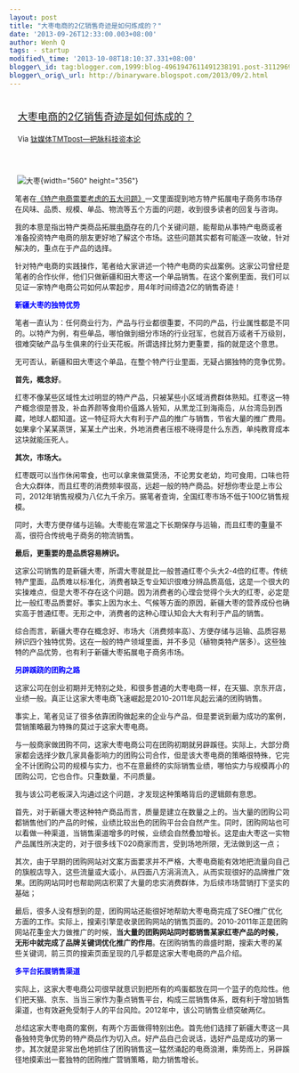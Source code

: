 ```yaml
--- 
layout: post 
title: "大枣电商的2亿销售奇迹是如何炼成的？" 
date: '2013-09-26T12:33:00.003+08:00' 
author: Wenh Q
tags: - startup
modified\_time: '2013-10-08T18:10:37.331+08:00' 
blogger\_id: tag:blogger.com,1999:blog-4961947611491238191.post-3112969879160247827
blogger\_orig\_url: http://binaryware.blogspot.com/2013/09/2.html
---
```

<div style="margin: 10px; padding: 5px;">

<div style="font-size: 18px;">

[大枣电商的2亿销售奇迹是如何炼成的？](http://www.tmtpost.com/66792.html)

</div>

<div style="font-size: 13px;">

Via [钛媒体TMTpost—把脉科技资本论](http://www.tmtpost.com/)

</div>

</div>

<div style="font-size: 13px; padding: 15px 0 10px 10px;">

<div>

 ![大枣](http://www.tmtpost.com/wp-content/uploads/2013/09/138015820096-560x356.jpg "大枣"){width="560"
height="356"}

笔者在[《特产电商需要考虑的五大问题》](http://www.tmtpost.com/60327.html)一文里面提到地方特产拓展电子商务市场存在风味、品质、规模、单品、物流等五个方面的问题，收到很多读者的回复与咨询。

我的本意是指出特产类商品拓展[电商](http://www.tmtpost.com/tag/electronic%EF%BC%8Dbusiness "查看 电商 中的全部文章")存在的几个关键问题，能帮助从事特产电商或者准备投资特产电商的朋友更好地了解这个市场。这些问题其实都有可能逐一攻破，针对解决的，重点在于产品的选择。

针对特产电商的实践操作，笔者给大家讲述一个特产电商的实战案例。这家公司曾经是笔者的合作伙伴，他们只做新疆和田大枣这一个单品销售。在这个案例里面，我们可以见证一家特产电商公司如何从零起步，用4年时间缔造2亿的销售奇迹！



<span style="color: blue;">**新疆大枣的独特优势**</span>

笔者一直认为：任何商业行为，产品与行业都很重要，不同的产品，行业属性都是不同的。以特产为例，有些单品，哪怕做到细分市场的行业冠军，也就百万或者千万级别，很难突破产品与生俱来的行业天花板。所谓选择比努力更重要，指的就是这个意思。

无可否认，新疆和田大枣这个单品，在整个特产行业里面，无疑占据独特的竞争优势。

**首先，概念好**。

红枣不像某些区域性太过明显的特产产品，只被某些小区域消费群体熟知。红枣这一特产概念很是普及，补血养颜等食用价值路人皆知，从黑龙江到海南岛，从台湾岛到西藏，地球人都知道。这一特征将大大有利于产品的推广与销售，节省大量的推广费用。如果拿个某某蒸饼，某某土产出来，外地消费者压根不晓得是什么东西，单纯教育成本这块就能压死人。

**其次，市场大。**

红枣既可以当作休闲零食，也可以拿来做菜煲汤，不论男女老幼，均可食用，口味也符合大众群体，而且红枣的消费频率很高，远超一般的特产商品。好想你枣业是上市公司，2012年销售规模为八亿九千余万。据笔者查询，全国红枣市场不低于100亿销售规模。

同时，大枣方便存储与运输。大枣能在常温之下长期保存与运输，而且红枣的重量不高，很符合传统电子商务的物流销售。

**最后，更重要的是品质容易辨识。**

这家公司销售的是新疆大枣，所谓大枣就是比一般普通红枣个头大2-4倍的红枣。传统特产里面，品质难以标准化，消费者缺乏专业知识很难分辨品质高低，这是一个很大的实操难点，但是大枣不存在这个问题。因为消费者的心理会觉得个头大的红枣，必定是比一般红枣品质要好。事实上因为水土、气候等方面的原因，新疆大枣的营养成份也确实高于普通红枣。无形之中，消费者的这种心理认知会大大有利于产品的销售。

综合而言，新疆大枣存在概念好、市场大（消费频率高）、方便存储与运输、品质容易辨识四个独特优势。这在一般的特产领域里面，并不多见（植物类特产居多）。这些独特的产品优势，也有利于新疆大枣拓展电子商务市场。



<span style="color: blue;">**另辟蹊跷的团购之路**</span>

这家公司在创业初期并无特别之处，和很多普通的大枣电商一样，在天猫、京东开店，业绩一般。真正让这家大枣电商飞速崛起是2010-2011年风起云涌的团购销售。

事实上，笔者见证了很多依靠团购做起来的企业与产品，但是要说到最为成功的案例，营销策略最为特殊的莫过于这家大枣电商。

与一般商家做团购不同，这家大枣电商公司在团购初期就另辟蹊径。实际上，大部分商家都会选择少数几家具备影响力的团购公司合作，但是该大枣电商的策略很特殊，它完全不计团购公司的规模与实力，也不在意最终的实际销售业绩，哪怕实力与规模再小的团购公司，它也合作。只重数量，不问质量。

我与该公司老板深入沟通过这个问题，才发现这种策略背后的逻辑颇有意思。

首先，对于新疆大枣这种特产商品而言，质量是建立在数量之上的。当大量的团购公司都销售他们的产品的时候，业绩比较出色的团购平台会自然产生。同时，团购网站也可以看做一种渠道，当销售渠道增多的时候，业绩会自然叠加增长。这是由大枣这一实物产品属性所决定的，对于很多线下020商家而言，受到场地所限，无法做到这一点；

其次，由于早期的团购网站对文案方面要求并不严格，大枣电商能有效地把流量向自己的旗舰店导入，这些流量或大或小，从四面八方涓涓流入，从而实现很好的品牌推广效果。团购网站同时也帮助网店积累了大量的忠实消费群体，为后续市场营销打下坚实的基础；

最后，很多人没有想到的是，团购网站还能很好地帮助大枣电商完成了SEO推广优化方面的工作。实际上，搜索引擎是收录团购网站的销售页面的。2010-2011年正是团购网站花重金大力做推广的时候，**当大量的团购网站同时都销售某家红枣产品的时候，无形中就完成了品牌关键词优化推广的作用**。在团购销售的鼎盛时期，搜索大枣的某些关键词，前三页的搜索页面呈现的几乎都是这家大枣电商的产品介绍。



<span style="color: blue;">**多平台拓展销售渠道**</span>

实际上，这家大枣电商公司很早就意识到把所有的鸡蛋都放在同一个篮子的危险性。他们把天猫、京东、当当三家作为重点销售平台，构成三层销售体系，既有利于增加销售渠道，也有效避免受制于人的平台风险。2012年中，该公司销售业绩突破两亿。

总结这家大枣电商的案例，有两个方面做得特别出色。首先他们选择了新疆大枣这一具备独特竞争优势的特产商品作为切入点。好产品自己会说话，选好产品是成功的第一步。其次就是非常出色地抓住了团购销售这一猛然涌起的电商浪潮，乘势而上，另辟蹊径地摸索出一套独特的团购推广营销策略，助力销售增长。

</div>

</div>

